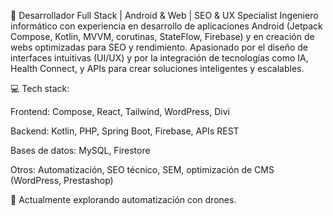 🚀 Desarrollador Full Stack | Android & Web | SEO & UX Specialist
Ingeniero informático con experiencia en desarrollo de aplicaciones Android (Jetpack Compose, Kotlin, MVVM, corutinas, StateFlow, Firebase) y en creación de webs optimizadas para SEO y rendimiento.
Apasionado por el diseño de interfaces intuitivas (UI/UX) y por la integración de tecnologías como IA, Health Connect, y APIs para crear soluciones inteligentes y escalables.

💻 Tech stack:

Frontend: Compose, React, Tailwind, WordPress, Divi

Backend: Kotlin, PHP, Spring Boot, Firebase, APIs REST

Bases de datos: MySQL, Firestore

Otros: Automatización, SEO técnico, SEM, optimización de CMS (WordPress, Prestashop)

🎯 Actualmente explorando automatización con drones.

